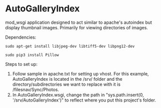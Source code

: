 # AutoGalleryIndex

mod_wsgi application designed to act similar to apache's autoindex but display thumbnail images. Primarily for viewing directories of images.

Dependencies:

`sudo apt-get install libjpeg-dev libtiff5-dev libpng12-dev`

`sudo pip3 install Pillow`

Steps to set up:

1. Follow sample in apache.txt for setting up vhost. For this example, AutoGalleryIndex is located in the /srv/ folder and the directory/subdirectories we want to replace with it is /filesnav/Sync/Photos.
2. In AutoGalleryIndex.wsgi, change the path in "sys.path.insert(0, '/srv/AutoGalleryIndex')" to reflect where you put this project's folder.
